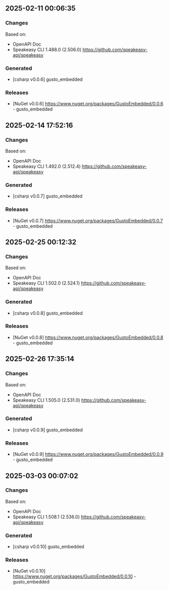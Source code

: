 

## 2025-02-11 00:06:35
### Changes
Based on:
- OpenAPI Doc  
- Speakeasy CLI 1.488.0 (2.506.0) https://github.com/speakeasy-api/speakeasy
### Generated
- [csharp v0.0.6] gusto_embedded
### Releases
- [NuGet v0.0.6] https://www.nuget.org/packages/GustoEmbedded/0.0.6 - gusto_embedded

## 2025-02-14 17:52:16
### Changes
Based on:
- OpenAPI Doc  
- Speakeasy CLI 1.492.0 (2.512.4) https://github.com/speakeasy-api/speakeasy
### Generated
- [csharp v0.0.7] gusto_embedded
### Releases
- [NuGet v0.0.7] https://www.nuget.org/packages/GustoEmbedded/0.0.7 - gusto_embedded

## 2025-02-25 00:12:32
### Changes
Based on:
- OpenAPI Doc  
- Speakeasy CLI 1.502.0 (2.524.1) https://github.com/speakeasy-api/speakeasy
### Generated
- [csharp v0.0.8] gusto_embedded
### Releases
- [NuGet v0.0.8] https://www.nuget.org/packages/GustoEmbedded/0.0.8 - gusto_embedded

## 2025-02-26 17:35:14
### Changes
Based on:
- OpenAPI Doc  
- Speakeasy CLI 1.505.0 (2.531.0) https://github.com/speakeasy-api/speakeasy
### Generated
- [csharp v0.0.9] gusto_embedded
### Releases
- [NuGet v0.0.9] https://www.nuget.org/packages/GustoEmbedded/0.0.9 - gusto_embedded

## 2025-03-03 00:07:02
### Changes
Based on:
- OpenAPI Doc  
- Speakeasy CLI 1.508.1 (2.536.0) https://github.com/speakeasy-api/speakeasy
### Generated
- [csharp v0.0.10] gusto_embedded
### Releases
- [NuGet v0.0.10] https://www.nuget.org/packages/GustoEmbedded/0.0.10 - gusto_embedded